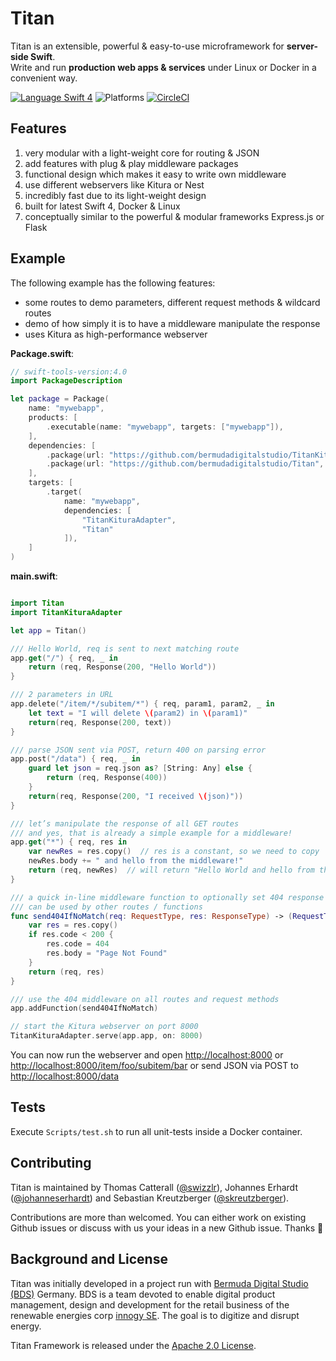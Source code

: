 # Titan

Titan is an extensible, powerful & easy-to-use microframework for <b>server-side Swift</b>.<br/>
Write and run **production web apps & services** under Linux or Docker in a convenient way.

[![Language Swift 4](https://img.shields.io/badge/Language-Swift%204-orange.svg)](https://swift.org) ![Platforms](https://img.shields.io/badge/Platforms-Docker%20%7C%20Linux%20%7C%20macOS-blue.svg) [![CircleCI](https://circleci.com/gh/bermudadigitalstudio/Titan/tree/master.svg?style=shield)](https://circleci.com/gh/bermudadigitalstudio/Titan)

## Features

1. very modular with a light-weight core for routing & JSON
1. add features with plug & play middleware packages
1. functional design which makes it easy to write own middleware
1. use different webservers like Kitura or Nest
1. incredibly fast due to its light-weight design
1. built for latest Swift 4, Docker & Linux
1. conceptually similar to the powerful & modular frameworks Express.js or Flask

## Example

The following example has the following features:

- some routes to demo parameters, different request methods & wildcard routes
- demo of how simply it is to have a middleware manipulate the response
- uses Kitura as high-performance webserver


**Package.swift**:

```swift
// swift-tools-version:4.0
import PackageDescription

let package = Package(
    name: "mywebapp",
    products: [
        .executable(name: "mywebapp", targets: ["mywebapp"]),
    ],
    dependencies: [
        .package(url: "https://github.com/bermudadigitalstudio/TitanKituraAdapter.git", .branch("swift4")),
        .package(url: "https://github.com/bermudadigitalstudio/Titan", .branch("swift4"))
    ],
    targets: [
        .target(
            name: "mywebapp",
            dependencies: [
                "TitanKituraAdapter",
                "Titan"
            ]),
    ]
)
```


**main.swift**:

```swift

import Titan
import TitanKituraAdapter

let app = Titan()

/// Hello World, req is sent to next matching route 
app.get("/") { req, _ in
    return (req, Response(200, "Hello World"))
}

/// 2 parameters in URL
app.delete("/item/*/subitem/*") { req, param1, param2, _ in
	let text = "I will delete \(param2) in \(param1)"
    return(req, Response(200, text))
}

/// parse JSON sent via POST, return 400 on parsing error
app.post("/data") { req, _ in
    guard let json = req.json as? [String: Any] else {
        return (req, Response(400))
    }
    return(req, Response(200, "I received \(json)"))
}

/// let’s manipulate the response of all GET routes
/// and yes, that is already a simple example for a middleware!
app.get("*") { req, res in
	var newRes = res.copy()  // res is a constant, so we need to copy
	newRes.body += " and hello from the middleware!"
    return (req, newRes)  // will return "Hello World and hello from the middleware!"
}

/// a quick in-line middleware function to optionally set 404 response code
/// can be used by other routes / functions
func send404IfNoMatch(req: RequestType, res: ResponseType) -> (RequestType, ResponseType) {
	var res = res.copy()
	if res.code < 200 {
		res.code = 404
		res.body = "Page Not Found"
	}
	return (req, res)
}

/// use the 404 middleware on all routes and request methods
app.addFunction(send404IfNoMatch)

// start the Kitura webserver on port 8000
TitanKituraAdapter.serve(app.app, on: 8000)
```

You can now run the webserver and open [http://localhost:8000](http://localhost:8000) or [http://localhost:8000/item/foo/subitem/bar](http://localhost:8000/item/apple/subitem/banana) or send JSON via POST to [http://localhost:8000/data](http://localhost:8000/data)

## Tests

Execute `Scripts/test.sh` to run all unit-tests inside a Docker container.

## Contributing

Titan is maintained by Thomas Catterall ([@swizzlr](https://github.com/swizzlr)), Johannes Erhardt ([@johanneserhardt](https://github.com/johanneserhardt)) and Sebastian Kreutzberger ([@skreutzberger](https://github.com/skreutzberger)).

Contributions are more than welcomed. You can either work on existing Github issues or discuss with us your ideas in a new Github issue. Thanks 🙌

## Background and License

Titan was initially developed in a project run with [Bermuda Digital Studio (BDS)](http://www.bdstudio.de) Germany. BDS is a team devoted to enable digital product management, design and development for the retail business of the renewable energies corp [innogy SE](http://www.innogy.com). The goal is to digitize and disrupt energy.

Titan Framework is released under the [Apache 2.0 License](https://github.com/bermudadigitalstudio/titan/blob/master/LICENSE.txt).
